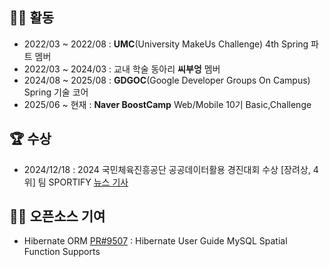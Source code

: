 ## 🏃🏻 활동
- 2022/03 ~ 2022/08 : **UMC**(University MakeUs Challenge) 4th Spring 파트 멤버
- 2022/03 ~ 2024/03 : 교내 학술 동아리 **씨부엉** 멤버
- 2024/08 ~ 2025/08 : **GDGOC**(Google Developer Groups On Campus) Spring 기술 코어
- 2025/06 ~ 현재 : **Naver BoostCamp** Web/Mobile 10기 Basic,Challenge

## 🏆 수상
- 2024/12/18 : 2024 국민체육진흥공단 공공데이터활용 경진대회 수상 [장려상, 4위] 팀 SPORTIFY [뉴스 기사](https://www.mbn.co.kr/news/sports/5082226)

## 👨‍💻 오픈소스 기여
- Hibernate ORM [PR#9507](https://github.com/hibernate/hibernate-orm/pull/9507) : Hibernate User Guide MySQL Spatial Function Supports
